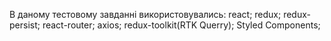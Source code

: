 В даному тестовому завданні використовувались:
react;
redux;
redux-persist;
react-router;
axios;
redux-toolkit(RTK Querry);
Styled Components;
